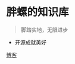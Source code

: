 <!--![logo](https://img.cdn.luomoe.com/2020/03/cropped-logo2-1.png)-->

# 胖螺的知识库

> 脚踏实地，无限进步


- 开源成就美好


[博客](https://blog.luomoe.com/)
